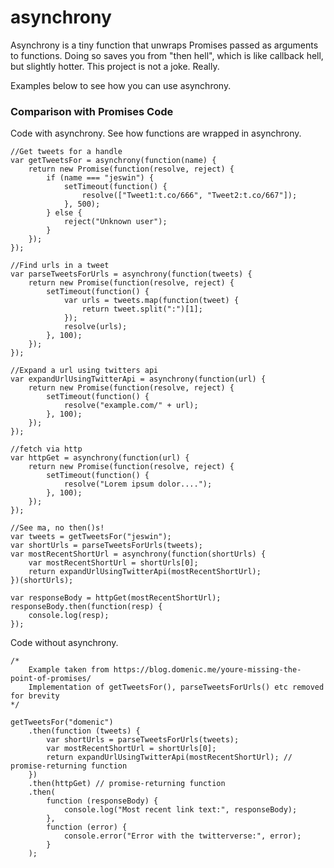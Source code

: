 # asynchrony
Asynchrony is a tiny function that unwraps Promises passed as arguments to functions.
Doing so saves you from "then hell", which is like callback hell, but slightly hotter.
This project is not a joke. Really.

Examples below to see how you can use asynchrony.

### Comparison with Promises Code

Code with asynchrony. See how functions are wrapped in asynchrony.
```
//Get tweets for a handle
var getTweetsFor = asynchrony(function(name) {
    return new Promise(function(resolve, reject) {
        if (name === "jeswin") {
            setTimeout(function() {
                resolve(["Tweet1:t.co/666", "Tweet2:t.co/667"]);
            }, 500);
        } else {
            reject("Unknown user");
        }
    });
});

//Find urls in a tweet
var parseTweetsForUrls = asynchrony(function(tweets) {
    return new Promise(function(resolve, reject) {
        setTimeout(function() {
            var urls = tweets.map(function(tweet) {
                return tweet.split(":")[1];
            });
            resolve(urls);
        }, 100);
    });
});

//Expand a url using twitters api
var expandUrlUsingTwitterApi = asynchrony(function(url) {
    return new Promise(function(resolve, reject) {
        setTimeout(function() {
            resolve("example.com/" + url);
        }, 100);
    });
});

//fetch via http
var httpGet = asynchrony(function(url) {
    return new Promise(function(resolve, reject) {
        setTimeout(function() {
            resolve("Lorem ipsum dolor....");
        }, 100);
    });
});

//See ma, no then()s!
var tweets = getTweetsFor("jeswin");
var shortUrls = parseTweetsForUrls(tweets);
var mostRecentShortUrl = asynchrony(function(shortUrls) {
    var mostRecentShortUrl = shortUrls[0];
    return expandUrlUsingTwitterApi(mostRecentShortUrl);
})(shortUrls);

var responseBody = httpGet(mostRecentShortUrl);
responseBody.then(function(resp) {
    console.log(resp);
});
```

Code without asynchrony.
```
/*
    Example taken from https://blog.domenic.me/youre-missing-the-point-of-promises/
    Implementation of getTweetsFor(), parseTweetsForUrls() etc removed for brevity
*/

getTweetsFor("domenic")
    .then(function (tweets) {
        var shortUrls = parseTweetsForUrls(tweets);
        var mostRecentShortUrl = shortUrls[0];
        return expandUrlUsingTwitterApi(mostRecentShortUrl); // promise-returning function
    })
    .then(httpGet) // promise-returning function
    .then(
        function (responseBody) {
            console.log("Most recent link text:", responseBody);
        },
        function (error) {
            console.error("Error with the twitterverse:", error);
        }
    );
```
